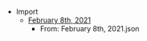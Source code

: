 - Import
    - [February 8th, 2021](<./February 8th, 2021.md>)
        - From: February 8th, 2021.json